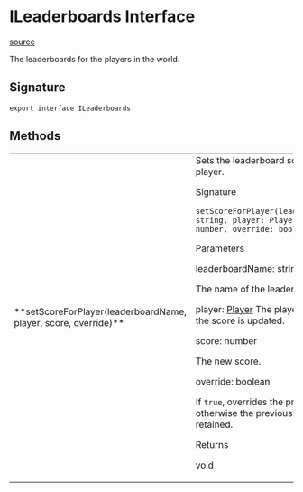 # ILeaderboards Interface

[source](https://developers.meta.com/horizon-worlds/reference/2.0.0/core_ileaderboards)

The leaderboards for the players in the world.

## Signature

```
export interface ILeaderboards
```

## Methods

<table>
  <tbody>
    <tr>
      <td>**setScoreForPlayer(leaderboardName, player, score, override)**</td>
      <td>Sets the leaderboard score for a player.

Signature

```
setScoreForPlayer(leaderboardName: string, player: Player, score: number, override: boolean): void;
```

Parameters

leaderboardName: string

The name of the leader board.

player: [Player](/horizon-worlds/reference/2.0.0/core_player) The player for whom the score is updated.

score: number

The new score.

override: boolean

If `true`, overrides the previous score; otherwise the previous score is retained.

Returns

void</td>
    </tr>
  </tbody>
</table>